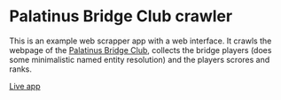 # Palatinus Bridge Club crawler

This is an example web scrapper app with a web interface. It crawls the webpage of the [Palatinus Bridge Club](http://palatinusbridge.hu), collects the bridge players (does some minimalistic named entity resolution) and the players scrores and ranks.

[Live app](http://bpgergo.pythonanywhere.com/)
